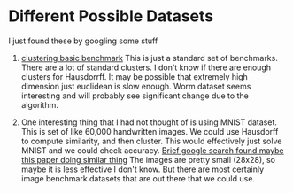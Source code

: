 # Different Possible Datasets
I just found these by googling some stuff

1. [clustering basic benchmark](http://cs.joensuu.fi/sipu/datasets/) This is just a standard set of benchmarks.
There are a lot of standard clusters. I don't know if there are enough clusters for Hausdorrff. It may be possible
that extremely high dimension just euclidean is slow enough. Worm dataset seems interesting and will probably
see significant change due to the algorithm. 

2. One interesting thing that I had not thought of is using MNIST dataset.
This is set of like 60,000 handwritten images. We could use Hausdorff to compute similarity, and then cluster.
This would effectively just solve MNIST and we could check accuracy. [Brief google search found maybe this paper doing similar thing](https://www.irjet.net/archives/V7/i4/IRJET-V7I416.pdf)
The images are pretty small (28x28), so maybe it is less effective I don't know. But there are most certainly 
image benchmark datasets that are out there that we could use. 

